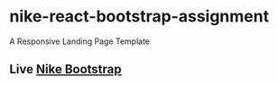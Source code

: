 # nike-react-bootstrap-assignment
A Responsive Landing Page Template

## Live [Nike Bootstrap](https://iamarif1.github.io/nike-react-bootstrap-assignment/)
